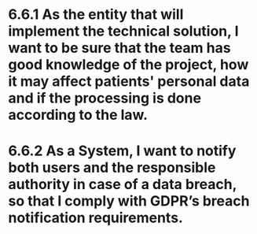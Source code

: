 # 6.6.1 As the entity that will implement the technical solution, I want to be sure that the team has good knowledge of the project, how it may affect patients' personal data and if the processing is done according to the law.











# 6.6.2 As a System, I want to notify both users and the responsible authority in case of a data breach, so that I comply with GDPR’s breach notification requirements.